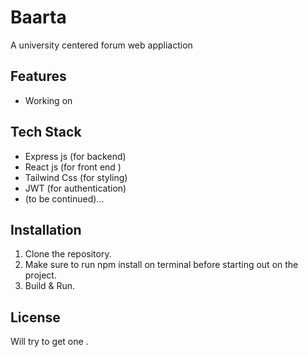 # Baarta
A university centered forum web appliaction 

## Features
- Working on

## Tech Stack
- Express js (for backend)
- React js (for front end ) 
- Tailwind Css (for styling)
- JWT (for authentication)
- (to be continued)...

## Installation
1. Clone the repository.
2. Make sure to run npm install on terminal before starting out on the project.
3. Build & Run.

## License
Will try to get one .